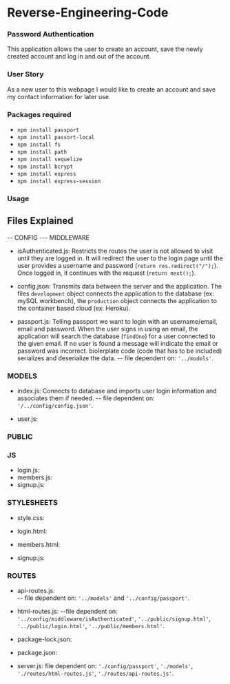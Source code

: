 # Reverse-Engineering-Code

### Password Authentication 
This application allows the user to create an account, save the newly created account and log in and out of the account.

### User Story 
As a new user to this webpage I would like to create an account and save my contact information for later use.

### Packages required 
* `npm install passport`
* `npm install passort-local`
* `npm install fs`
* `npm install path`
* `npm install sequelize`
* `npm install bcrypt`
* `npm install express`
* `npm install express-session`

### Usage 


## Files Explained
-- CONFIG
 --- MIDDLEWARE   
* isAuthenticated.js: Restricts the routes the user is not allowed to visit until they are logged in. It will redirect the user to the login page until the user provides a username and password (`return res.redirect("/");`). Once logged in, it continues with the request (`return next();`).

* config.json: Transmits data between the server and the application. The files `development` object connects the application to the database (ex: mySQL workbench), the `production` object connects the application to the container based cloud (ex: Heroku).

* passport.js: Telling passport we want to login with an username/email, email and password. When the user signs in using an email, the application  will search the database (`findOne`) for a user connected to the given email. If no user is found a message will indicate the email or password was incorrect. biolerplate code (code that has to be included) serializes and deserialize the data.
-- file dependent on: `'../models'`.

### MODELS
* index.js: Connects to database and imports user login information and associates them if needed. 
-- file dependent on: `'/../config/config.json'`.

* user.js: 

### PUBLIC
### JS
* login.js:
* members.js:
* signup.js:
### STYLESHEETS
* style.css:

* login.html:
* members.html:
* signup.js:

### ROUTES
* api-routes.js:  
-- file dependent on: `'../models'` and `'../config/passport'`.
* html-routes.js: 
--file dependent on: `'../config/middleware/isAuthenticated'`, `'../public/signup.html'`, `'../public/login.html'`, `'../public/members.html'`.

* package-lock.json: 
* package.json: 

* server.js: file dependent on: `'./config/passport'`, `'./models'`, `'./routes/html-routes.js'`, `'./routes/api-routes.js'`.








